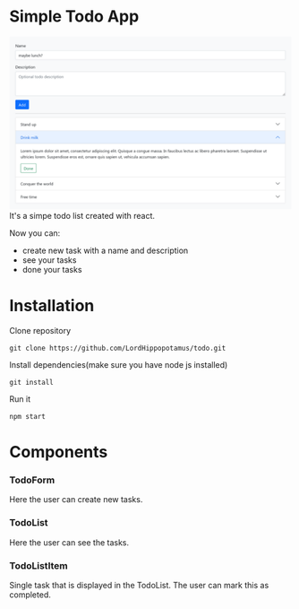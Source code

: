 # Simple Todo App
![](app.png)
It's a simpe todo list created with react.

Now you can:
- create new task with a name and description
- see your tasks
- done your tasks

# Installation
Clone repository

    git clone https://github.com/LordHippopotamus/todo.git

Install dependencies(make sure you have node js installed)

    git install

Run it

    npm start

# Components
### TodoForm
Here the user can create new tasks.

### TodoList
Here the user can see the tasks.

### TodoListItem
Single task that is displayed in the TodoList. The user can mark this as completed.